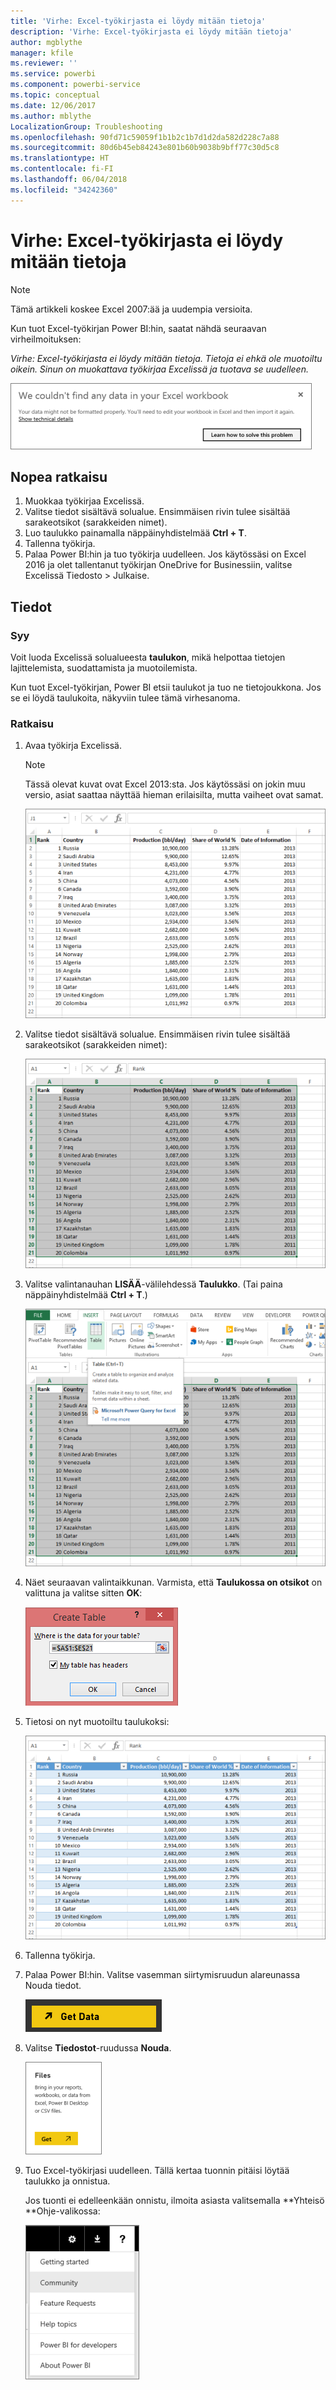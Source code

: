 ```yaml
---
title: 'Virhe: Excel-työkirjasta ei löydy mitään tietoja'
description: 'Virhe: Excel-työkirjasta ei löydy mitään tietoja'
author: mgblythe
manager: kfile
ms.reviewer: ''
ms.service: powerbi
ms.component: powerbi-service
ms.topic: conceptual
ms.date: 12/06/2017
ms.author: mblythe
LocalizationGroup: Troubleshooting
ms.openlocfilehash: 90fd71c59059f1b1b2c1b7d1d2da582d228c7a88
ms.sourcegitcommit: 80d6b45eb84243e801b60b9038b9bff77c30d5c8
ms.translationtype: HT
ms.contentlocale: fi-FI
ms.lasthandoff: 06/04/2018
ms.locfileid: "34242360"
---
```

# <a name="error-we-couldnt-find-any-data-in-your-excel-workbook"></a>Virhe: Excel-työkirjasta ei löydy mitään tietoja

>[!NOTE]
>Tämä artikkeli koskee Excel 2007:ää ja uudempia versioita.

Kun tuot Excel-työkirjan Power BI:hin, saatat nähdä seuraavan virheilmoituksen:

*Virhe: Excel-työkirjasta ei löydy mitään tietoja. Tietoja ei ehkä ole muotoiltu oikein. Sinun on muokattava työkirjaa Excelissä ja tuotava se uudelleen.*

![](media/service-admin-troubleshoot-excel-workbook-data/pbi_wecouldntfindanydata.png)

## <a name="quick-solution"></a>Nopea ratkaisu
1. Muokkaa työkirjaa Excelissä.
2. Valitse tiedot sisältävä solualue. Ensimmäisen rivin tulee sisältää sarakeotsikot (sarakkeiden nimet).
3. Luo taulukko painamalla näppäinyhdistelmää **Ctrl + T**.
4. Tallenna työkirja.
5. Palaa Power BI:hin ja tuo työkirja uudelleen. Jos käytössäsi on Excel 2016 ja olet tallentanut työkirjan OneDrive for Businessiin, valitse Excelissä Tiedosto > Julkaise.

## <a name="details"></a>Tiedot
### <a name="cause"></a>Syy
Voit luoda Excelissä solualueesta **taulukon**, mikä helpottaa tietojen lajittelemista, suodattamista ja muotoilemista.

Kun tuot Excel-työkirjan, Power BI etsii taulukot ja tuo ne tietojoukkona. Jos se ei löydä taulukoita, näkyviin tulee tämä virhesanoma.

### <a name="solution"></a>Ratkaisu
1. Avaa työkirja Excelissä. 
    >[!NOTE]
    >Tässä olevat kuvat ovat Excel 2013:sta. Jos käytössäsi on jokin muu versio, asiat saattaa näyttää hieman erilaisilta, mutta vaiheet ovat samat.
    
    ![](media/service-admin-troubleshoot-excel-workbook-data/pbi_trb_xlwksht1.png)
2. Valitse tiedot sisältävä solualue. Ensimmäisen rivin tulee sisältää sarakeotsikot (sarakkeiden nimet):
   
    ![](media/service-admin-troubleshoot-excel-workbook-data/pbi_trb_xlwksht2.png)
3. Valitse valintanauhan **LISÄÄ**-välilehdessä **Taulukko**. (Tai paina näppäinyhdistelmää **Ctrl + T**.)
   
    ![](media/service-admin-troubleshoot-excel-workbook-data/pbi_trb_xlwksht3.png)
4. Näet seuraavan valintaikkunan. Varmista, että **Taulukossa on otsikot** on valittuna ja valitse sitten **OK**:
   
    ![](media/service-admin-troubleshoot-excel-workbook-data/pbi_trb_xlcreatetbl.png)
5. Tietosi on nyt muotoiltu taulukoksi:
   
    ![](media/service-admin-troubleshoot-excel-workbook-data/pbi_trb_xltbl.png)
6. Tallenna työkirja.
7. Palaa Power BI:hin. Valitse vasemman siirtymisruudun alareunassa Nouda tiedot.
   
    ![](media/service-admin-troubleshoot-excel-workbook-data/pbi_getdata.png)
8. Valitse **Tiedostot**-ruudussa **Nouda**.
   
    ![](media/service-admin-troubleshoot-excel-workbook-data/pbi_getfiles.png)
9. Tuo Excel-työkirjasi uudelleen. Tällä kertaa tuonnin pitäisi löytää taulukko ja onnistua.
   
    Jos tuonti ei edelleenkään onnistu, ilmoita asiasta valitsemalla **Yhteisö **Ohje-valikossa:
   
    ![](media/service-admin-troubleshoot-excel-workbook-data/pbi_questionmenucommunity.png)
